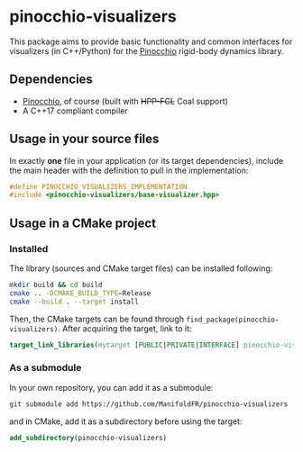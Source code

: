 # pinocchio-visualizers

This package aims to provide basic functionality and common interfaces for visualizers (in C++/Python) for the [Pinocchio](https://github.com/stack-of-tasks/pinocchio) rigid-body dynamics library.

## Dependencies

- [Pinocchio](https://github.com/stack-of-tasks/pinocchio), of course (built with ~~HPP-FCL~~ Coal support)
- A C++17 compliant compiler

## Usage in your source files

In exactly **one** file in your application (or its target dependencies), include the main header with the definition to pull in the implementation:

```cpp
#define PINOCCHIO_VISUALIZERS_IMPLEMENTATION
#include <pinocchio-visualizers/base-visualizer.hpp>
```

## Usage in a CMake project

### Installed

The library (sources and CMake target files) can be installed following:

```bash
mkdir build && cd build
cmake .. -DCMAKE_BUILD_TYPE=Release
cmake --build . --target install
```

Then, the CMake targets can be found through `find_package(pinocchio-visualizers)`.
After acquiring the target, link to it:

```cmake
target_link_libraries(mytarget [PUBLIC|PRIVATE|INTERFACE] pinocchio-visualizers::pinocchio-visualizers)
```

### As a submodule

In your own repository, you can add it as a submodule:

```bash
git submodule add https://github.com/ManifoldFR/pinocchio-visualizers
```

and in CMake, add it as a subdirectory before using the target:

```cmake
add_subdirectory(pinocchio-visualizers)
```
